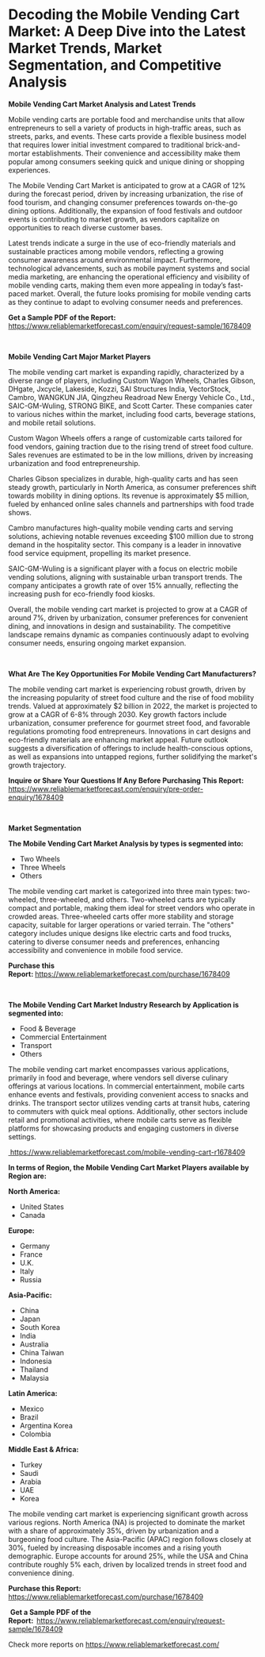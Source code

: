 <p><h1>Decoding the Mobile Vending Cart Market: A Deep Dive into the Latest Market Trends, Market Segmentation, and Competitive Analysis</h1></p><p><strong>Mobile Vending Cart Market Analysis and Latest Trends</strong></p>
<p><p>Mobile vending carts are portable food and merchandise units that allow entrepreneurs to sell a variety of products in high-traffic areas, such as streets, parks, and events. These carts provide a flexible business model that requires lower initial investment compared to traditional brick-and-mortar establishments. Their convenience and accessibility make them popular among consumers seeking quick and unique dining or shopping experiences.</p><p>The Mobile Vending Cart Market is anticipated to grow at a CAGR of 12% during the forecast period, driven by increasing urbanization, the rise of food tourism, and changing consumer preferences towards on-the-go dining options. Additionally, the expansion of food festivals and outdoor events is contributing to market growth, as vendors capitalize on opportunities to reach diverse customer bases.</p><p>Latest trends indicate a surge in the use of eco-friendly materials and sustainable practices among mobile vendors, reflecting a growing consumer awareness around environmental impact. Furthermore, technological advancements, such as mobile payment systems and social media marketing, are enhancing the operational efficiency and visibility of mobile vending carts, making them even more appealing in today’s fast-paced market. Overall, the future looks promising for mobile vending carts as they continue to adapt to evolving consumer needs and preferences.</p></p>
<p><strong>Get a Sample PDF of the Report:&nbsp;</strong> <a href="https://www.reliablemarketforecast.com/enquiry/request-sample/1678409?utm_campaign=2472&utm_medium=2&utm_source=Github&utm_content=ia&utm_term=24032025&utm_id=mobile-vending-cart">https://www.reliablemarketforecast.com/enquiry/request-sample/1678409</a></p>
<p>&nbsp;</p>
<p><strong>Mobile Vending Cart Major Market Players</strong></p>
<p><p>The mobile vending cart market is expanding rapidly, characterized by a diverse range of players, including Custom Wagon Wheels, Charles Gibson, DHgate, Jxcycle, Lakeside, Kozzi, SAI Structures India, VectorStock, Cambro, WANGKUN JIA, Qingzheu Readroad New Energy Vehicle Co., Ltd., SAIC-GM-Wuling, STRONG BIKE, and Scott Carter. These companies cater to various niches within the market, including food carts, beverage stations, and mobile retail solutions.</p><p>Custom Wagon Wheels offers a range of customizable carts tailored for food vendors, gaining traction due to the rising trend of street food culture. Sales revenues are estimated to be in the low millions, driven by increasing urbanization and food entrepreneurship. </p><p>Charles Gibson specializes in durable, high-quality carts and has seen steady growth, particularly in North America, as consumer preferences shift towards mobility in dining options. Its revenue is approximately $5 million, fueled by enhanced online sales channels and partnerships with food trade shows.</p><p>Cambro manufactures high-quality mobile vending carts and serving solutions, achieving notable revenues exceeding $100 million due to strong demand in the hospitality sector. This company is a leader in innovative food service equipment, propelling its market presence.</p><p>SAIC-GM-Wuling is a significant player with a focus on electric mobile vending solutions, aligning with sustainable urban transport trends. The company anticipates a growth rate of over 15% annually, reflecting the increasing push for eco-friendly food kiosks.</p><p>Overall, the mobile vending cart market is projected to grow at a CAGR of around 7%, driven by urbanization, consumer preferences for convenient dining, and innovations in design and sustainability. The competitive landscape remains dynamic as companies continuously adapt to evolving consumer needs, ensuring ongoing market expansion.</p></p>
<p>&nbsp;</p>
<p><strong>What Are The Key Opportunities For Mobile Vending Cart Manufacturers?</strong></p>
<p><p>The mobile vending cart market is experiencing robust growth, driven by the increasing popularity of street food culture and the rise of food mobility trends. Valued at approximately $2 billion in 2022, the market is projected to grow at a CAGR of 6-8% through 2030. Key growth factors include urbanization, consumer preference for gourmet street food, and favorable regulations promoting food entrepreneurs. Innovations in cart designs and eco-friendly materials are enhancing market appeal. Future outlook suggests a diversification of offerings to include health-conscious options, as well as expansions into untapped regions, further solidifying the market's growth trajectory.</p></p>
<p><strong>Inquire or Share Your Questions If Any Before Purchasing This Report:</strong> <a href="https://www.reliablemarketforecast.com/enquiry/pre-order-enquiry/1678409?utm_campaign=2472&utm_medium=2&utm_source=Github&utm_content=ia&utm_term=24032025&utm_id=mobile-vending-cart">https://www.reliablemarketforecast.com/enquiry/pre-order-enquiry/1678409</a></p>
<p>&nbsp;</p>
<p><strong>Market Segmentation</strong></p>
<p><strong>The Mobile Vending Cart Market Analysis by types is segmented into:</strong></p>
<p><ul><li>Two Wheels</li><li>Three Wheels</li><li>Others</li></ul></p>
<p><p>The mobile vending cart market is categorized into three main types: two-wheeled, three-wheeled, and others. Two-wheeled carts are typically compact and portable, making them ideal for street vendors who operate in crowded areas. Three-wheeled carts offer more stability and storage capacity, suitable for larger operations or varied terrain. The "others" category includes unique designs like electric carts and food trucks, catering to diverse consumer needs and preferences, enhancing accessibility and convenience in mobile food service.</p></p>
<p><strong>Purchase this Report:&nbsp;</strong><a href="https://www.reliablemarketforecast.com/purchase/1678409?utm_campaign=2472&utm_medium=2&utm_source=Github&utm_content=ia&utm_term=24032025&utm_id=mobile-vending-cart">https://www.reliablemarketforecast.com/purchase/1678409</a></p>
<p>&nbsp;</p>
<p><strong>The Mobile Vending Cart Market Industry Research by Application is segmented into:</strong></p>
<p><ul><li>Food & Beverage</li><li>Commercial Entertainment</li><li>Transport</li><li>Others</li></ul></p>
<p><p>The mobile vending cart market encompasses various applications, primarily in food and beverage, where vendors sell diverse culinary offerings at various locations. In commercial entertainment, mobile carts enhance events and festivals, providing convenient access to snacks and drinks. The transport sector utilizes vending carts at transit hubs, catering to commuters with quick meal options. Additionally, other sectors include retail and promotional activities, where mobile carts serve as flexible platforms for showcasing products and engaging customers in diverse settings.</p></p>
<p><a href="https://www.reliablemarketforecast.com/mobile-vending-cart-r1678409?utm_campaign=2472&utm_medium=2&utm_source=Github&utm_content=ia&utm_term=24032025&utm_id=mobile-vending-cart">&nbsp;https://www.reliablemarketforecast.com/mobile-vending-cart-r1678409</a></p>
<p><strong>In terms of Region, the Mobile Vending Cart Market Players available by Region are:</strong></p>
<p>
    <p> <strong> North America: </strong>
        <ul>
            <li>United States</li>
            <li>Canada</li>
        </ul>
        </p> 
    <p> <strong> Europe: </strong>
        <ul>
            <li>Germany</li>
            <li>France</li>
            <li>U.K.</li>
            <li>Italy</li>
            <li>Russia</li>
        </ul>
        </p> 
    <p> <strong> Asia-Pacific: </strong>
        <ul>
            <li>China</li>
            <li>Japan</li>
            <li>South Korea</li>
            <li>India</li>
            <li>Australia</li>
            <li>China Taiwan</li>
            <li>Indonesia</li>
            <li>Thailand</li>
            <li>Malaysia</li>
        </ul>
        </p> 
    <p> <strong> Latin America: </strong>
        <ul>
            <li>Mexico</li>
            <li>Brazil</li>
            <li>Argentina Korea</li>
            <li>Colombia</li>
        </ul>
        </p> 
    <p> <strong> Middle East & Africa: </strong>
        <ul>
            <li>Turkey</li>
            <li>Saudi</li>
            <li>Arabia</li>
            <li>UAE</li>
            <li>Korea</li>
        </ul>
    </p>
    </p>
<p><p>The mobile vending cart market is experiencing significant growth across various regions. North America (NA) is projected to dominate the market with a share of approximately 35%, driven by urbanization and a burgeoning food culture. The Asia-Pacific (APAC) region follows closely at 30%, fueled by increasing disposable incomes and a rising youth demographic. Europe accounts for around 25%, while the USA and China contribute roughly 5% each, driven by localized trends in street food and convenience dining.</p></p>
<p><strong>Purchase this Report: </strong><a href="https://www.reliablemarketforecast.com/purchase/1678409?utm_campaign=2472&utm_medium=2&utm_source=Github&utm_content=ia&utm_term=24032025&utm_id=mobile-vending-cart">https://www.reliablemarketforecast.com/purchase/1678409</a></p>
<p>&nbsp;<strong>Get a Sample PDF of the Report:&nbsp;&nbsp;</strong><a href="https://www.reliablemarketforecast.com/enquiry/request-sample/1678409?utm_campaign=2472&utm_medium=2&utm_source=Github&utm_content=ia&utm_term=24032025&utm_id=mobile-vending-cart">https://www.reliablemarketforecast.com/enquiry/request-sample/1678409</a></p>
<p><strong></strong></p>
<p>Check more reports on <a href="https://www.reliablemarketforecast.com/?utm_campaign=2472&utm_medium=2&utm_source=Github&utm_content=ia&utm_term=24032025&utm_id=mobile-vending-cart">https://www.reliablemarketforecast.com/</a></p>